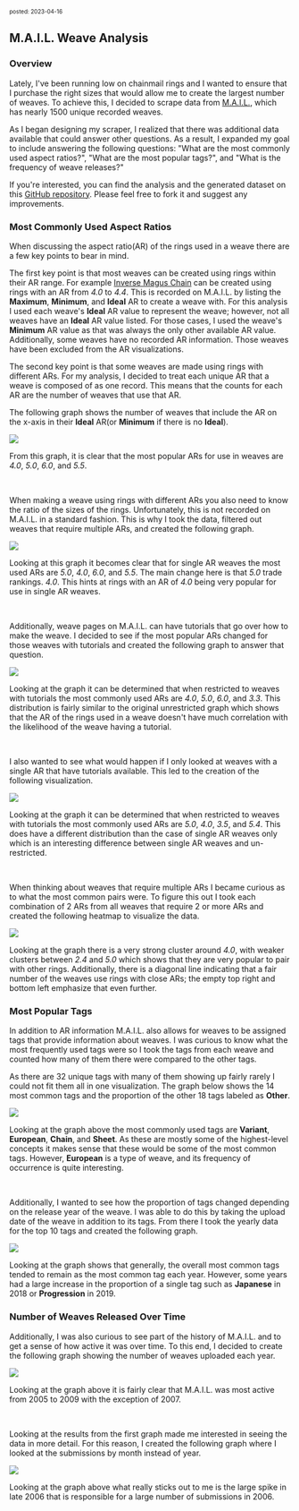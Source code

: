 <font size=1>posted: 2023-04-16</font>

## M.A.I.L. Weave Analysis

### **Overview**

Lately, I've been running low on chainmail rings and I wanted to ensure that I purchase the right sizes that would allow me to create the largest number of weaves. To achieve this, I decided to scrape data from [M.A.I.L.](https://www.mailleartisans.org/), which has nearly 1500 unique recorded weaves.

As I began designing my scraper, I realized that there was additional data available that could answer other questions. As a result, I expanded my goal to include answering the following questions: "What are the most commonly used aspect ratios?", "What are the most popular tags?", and "What is the frequency of weave releases?"

If you're interested, you can find the analysis and the generated dataset on this [GitHub repository](https://github.com/moaatt2/chainmail_stats). Please feel free to fork it and suggest any improvements.


### **Most Commonly Used Aspect Ratios**

When discussing the aspect ratio(AR) of the rings used in a weave there are a few key points to bear in mind.

The first key point is that most weaves can be created using rings within their AR range. For example [Inverse Magus Chain](https://www.mailleartisans.org/weaves/weavedisplay.php?key=1199) can be created using rings with an AR from *4.0* to *4.4*. This is recorded on M.A.I.L. by listing the **Maximum**, **Minimum**, and **Ideal** AR to create a weave with. For this analysis I used each weave's **Ideal** AR value to represent the weave; however, not all weaves have an **Ideal** AR value listed. For those cases, I used the weave's **Minimum** AR value as that was always the only other available AR value. Additionally, some weaves have no recorded AR information. Those weaves have been excluded from the AR visualizations.

The second key point is that some weaves are made using rings with different ARs. For my analysis, I decided to treat each unique AR that a weave is composed of as one record. This means that the counts for each AR are the number of weaves that use that AR.

The following graph shows the number of weaves that include the AR on the x-axis in their **Ideal** AR(or **Minimum** if there is no **Ideal**).

<img src="../assets/images/chainmail/mail_weave_analysis/weaves-by-aspect-ratio.png">

From this graph, it is clear that the most popular ARs for use in weaves are *4.0*, *5.0*, *6.0*, and *5.5*.

<br>

When making a weave using rings with different ARs you also need to know the ratio of the sizes of the rings. Unfortunately, this is not recorded on M.A.I.L. in a standard fashion. This is why I took the data, filtered out weaves that require multiple ARs, and created the following graph.

<img src="../assets/images/chainmail/mail_weave_analysis/weaves-by-aspect-ratio(single-ar).png">

Looking at this graph it becomes clear that for single AR weaves the most used ARs are *5.0*, *4.0*, *6.0*, and *5.5*. The main change here is that *5.0* trade rankings. *4.0*. This hints at rings with an AR of *4.0* being very popular for use in single AR weaves.

<br>

Additionally, weave pages on M.A.I.L. can have tutorials that go over how to make the weave. I decided to see if the most popular ARs changed for those weaves with tutorials and created the following graph to answer that question.

<img src="../assets/images/chainmail/mail_weave_analysis/weaves-by-aspect-ratio(tutorial-available).png">

Looking at the graph it can be determined that when restricted to weaves with tutorials the most commonly used ARs are *4.0*, *5.0*, *6.0*, and *3.3*. This distribution is fairly similar to the original unrestricted graph which shows that the AR of the rings used in a weave doesn't have much correlation with the likelihood of the weave having a tutorial.

<br>

I also wanted to see what would happen if I only looked at weaves with a single AR that have tutorials available. This led to the creation of the following visualization.

<img src="../assets/images/chainmail/mail_weave_analysis/weaves-by-aspect-ratio(single-ar-tutorial-available).png">

Looking at the graph it can be determined that when restricted to weaves with tutorials the most commonly used ARs are *5.0*, *4.0*, *3.5*, and *5.4*. This does have a different distribution than the case of single AR weaves only which is an interesting difference between single AR weaves and un-restricted.

<br>

When thinking about weaves that require multiple ARs I became curious as to what the most common pairs were. To figure this out I took each combination of 2 ARs from all weaves that require 2 or more ARs and created the following heatmap to visualize the data.

<img src="../assets/images/chainmail/mail_weave_analysis/ar-pair-frequency.png">

Looking at the graph there is a very strong cluster around *4.0*, with weaker clusters between *2.4* and *5.0* which shows that they are very popular to pair with other rings. Additionally, there is a diagonal line indicating that a fair number of the weaves use rings with close ARs; the empty top right and bottom left emphasize that even further. 

### **Most Popular Tags**

In addition to AR information M.A.I.L. also allows for weaves to be assigned tags that provide information about weaves. I was curious to know what the most frequently used tags were so I took the tags from each weave and counted how many of them there were compared to the other tags.

As there are 32 unique tags with many of them showing up fairly rarely I could not fit them all in one visualization. The graph below shows the 14 most common tags and the proportion of the other 18 tags labeled as **Other**.

<img src="../assets/images/chainmail/mail_weave_analysis/relative_tag_frequency.png">

Looking at the graph above the most commonly used tags are **Variant**, **European**, **Chain**, and **Sheet**. As these are mostly some of the highest-level concepts it makes sense that these would be some of the most common tags. However, **European** is a type of weave, and its frequency of occurrence is quite interesting.

<br>

Additionally, I wanted to see how the proportion of tags changed depending on the release year of the weave. I was able to do this by taking the upload date of the weave in addition to its tags. From there I took the yearly data for the top 10 tags and created the following graph.

<img src="../assets/images/chainmail/mail_weave_analysis/relative_tag_frequency(yearly).png">

Looking at the graph shows that generally, the overall most common tags tended to remain as the most common tag each year. However, some years had a large increase in the proportion of a single tag such as **Japanese** in 2018 or **Progression** in 2019. 

### **Number of Weaves Released Over Time**

Additionally, I was also curious to see part of the history of M.A.I.L. and to get a sense of how active it was over time. To this end, I decided to create the following graph showing the number of weaves uploaded each year.

<img src="../assets/images/chainmail/mail_weave_analysis/num-weaves-uploaded(yearly).png">

Looking at the graph above it is fairly clear that M.A.I.L. was most active from 2005 to 2009 with the exception of 2007.

<br>

Looking at the results from the first graph made me interested in seeing the data in more detail. For this reason, I created the following graph where I looked at the submissions by month instead of year.

<img src="../assets/images/chainmail/mail_weave_analysis/num-weaves-uploaded(monthly).png">

Looking at the graph above what really sticks out to me is the large spike in late 2006 that is responsible for a large number of submissions in 2006.